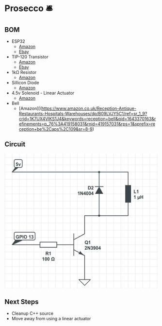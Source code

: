 # Prosecco 🛎
## BOM

- ESP32
  - [Amazon](https://www.amazon.co.uk/ESP-32S-Development-2-4GHz-Bluetooth-Antenna/dp/B071JR9WS9/ref=sr_1_3?crid=1Y8YRHLH52F6K&keywords=esp32&qid=1643370215&sprefix=esp32%2Caps%2C107&sr=8-3)
  - [Ebay](https://www.ebay.co.uk/itm/304315713521?epid=26034784049&_trkparms=ispr%3D1&hash=item46daa147f1:g:pNIAAOSw3Wldpx15&amdata=enc%3AAQAGAAACkPYe5NmHp%252B2JMhMi7yxGiTJkPrKr5t53CooMSQt2orsSzaVbXtmGxqmWnpn8RLN2q3PTxv63YHQXbvWrS0kGq4ZIjVmkLdxH7ltOut%252BPpYrod96HK2QW7wby6HmCw2IUppAdUblKDS6C%252FMdkNsrYNQcp%252BuGAjxuP4FP%252BRShmi3cjXcU4O0hzFkR6i465uMzCKQdy9TEvqn1HF7KIPPTmZZ7HBkBg1Cj4vKK7tEWX9dOVbkOLOStSLYuiDjPsqqPg%252BpdvkbqwqnRZp3c5fmtT%252FjwhRKIfKbYFf5sFHkrxw2y7sMP3q2k5cCEAlUWHQKxcaTBp%252FDe7hT%252FEKO3fLdQTY3XZU2HiAJea5oTVIRB6chorBRmyAjp%252FXg5ECKDXVMJnSv2uZtqqfvyadwM7bPSpeWYgKPpGw0qFlp5M4FVhgvN%252FvRh3bwnIv1SAUmMB0BKO1x5HYaToQFIkMttNCghHmH8R%252BVuCGAj7PZTVuTEit8QUQ951o8dcQqdesc3hgKU%252BVu9Jsask1G8gtVtvhUU0OeNI5EO%252BJ1R3tKBlDTkDTqMhRvL6DZ6vDFjCtYO%252F%252FIyJTbXqsTmWhcZB%252FePRFAV%252BiIh%252FR3%252F%252B2ogyI%252BLhavDTthaIPJnxrvvHQRzoM6Ohz0byQcEEr7ZURvk1GLCQsLauS4nA1mwR%252BEqmqvetD7dn%252FpSNvyruLVPzcB0vFkX%252FHsxDgF4mcnIWFBalcHH3y%252B2KqIWloHeEZsxzDXCgjiRQFZRpOJfvbw90Mi47RamT7muBvc4a1Ck4KO%252Bu%252BQb5xO5AMBGp6z8gkuRD4fq9fOdX%252BjYpmrb9ERL4qFjqQf616USeaLKh5Dvnj3Ef81nli5nOsUN6LYP%252FIooIVbM9jw0U2oyS%7Cclp%3A2334524%7Ctkp%3ABFBM3uCDiNRf)
- TIP-120 Transistor
  - [Amazon](https://www.amazon.co.uk/Youmile-Darlington-Bipolar-Transistor-Resistors/dp/B08219LWK3/ref=sr_1_5?crid=3N48N4B1OLX7Y&keywords=tip+120+transistor&qid=1643370357&sprefix=tip+120%2Caps%2C93&sr=8-5)
  - [Ebay](https://www.ebay.co.uk/itm/291276017269?chn=ps&mkevt=1&mkcid=28)
- 1kΩ Resistor
  - [Amazon](https://www.amazon.co.uk/1K-Resistors-50-Pack-Electronics/dp/B00JGUE0L0/ref=sr_1_5?crid=1K3D20RCALIKZ&keywords=1k+resistor&qid=1643370389&sprefix=1k+res%2Caps%2C105&sr=8-5)
- Sillicon Diode
  - [Amazon](https://www.amazon.co.uk/Projects-General-Purpose-Silicon-Rectifiers/dp/B08JQPP56P/ref=sr_1_6?crid=H6XA2FHEAO2P&keywords=1n4004&qid=1643370430&sprefix=1n4004%2Caps%2C96&sr=8-6)
- 4.5v Solenoid - Linear Actuator
  - [Amazon](https://www.amazon.co.uk/Solenoid-Electromagnet-Saim-Actuator-Linear/dp/B079JWM5Q7/ref=sr_1_5?crid=J5JBUHMH55IZ&keywords=4.5v+solenoid&qid=1643370196&sprefix=4.5v+solenoid%2Caps%2C103&sr=8-5)
- Bell
  - [Amazon][(https://www.amazon.co.uk/Reception-Antique-Restaurants-Hospitals-Warehouses/dp/B09LVJY5C1/ref=sr_1_9?crid=1K7UX4VIKS1J4&keywords=reception+bell&qid=1643370163&refinements=p_76%3A419158031&rnid=419157031&rps=1&sprefix=reception+be%2Caps%2C109&sr=8-9)
## Circuit

![Circuit Diagram](/design/circuit.png)


## Next Steps

- Cleanup C++ source
- Move away from using a linear actuator